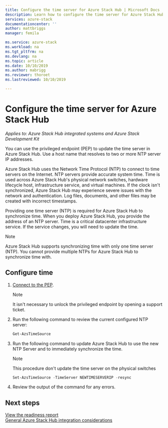 ```yaml
---
title: Configure the time server for Azure Stack Hub | Microsoft Docs
description: Learn how to configure the time server for Azure Stack Hub.
services: azure-stack
documentationcenter: ''
author: mattbriggs
manager: femila

ms.service: azure-stack
ms.workload: na
ms.tgt_pltfrm: na
ms.devlang: na
ms.topic: article
ms.date: 10/10/2019
ms.author: mabrigg
ms.reviewer: thoroet
ms.lastreviewed: 10/10/2019

---
```


# Configure the time server for Azure Stack Hub

*Applies to: Azure Stack Hub integrated systems and Azure Stack Development Kit*  

You can use the privileged endpoint (PEP) to update the time server in Azure Stack Hub. Use a host name that resolves to two or more NTP server IP addresses.

Azure Stack Hub uses the Network Time Protocol (NTP) to connect to time servers on the Internet. NTP servers provide accurate system time. Time is used across Azure Stack Hub's physical network switches, hardware lifecycle host, infrastructure service, and virtual machines. If the clock isn't synchronized, Azure Stack Hub may experience severe issues with the network and authentication. Log files, documents, and other files may be created with incorrect timestamps.

Providing one time server (NTP) is required for Azure Stack Hub to synchronize time. When you deploy Azure Stack Hub, you provide the address of an NTP server. Time is a critical datacenter infrastructure service. If the service changes, you will need to update the time.

> [!NOTE]
> Azure Stack Hub supports synchronizing time with only one time server (NTP). You cannot provide multiple NTPs for Azure Stack Hub to synchronize time with.

## Configure time

1. [Connect to the PEP](azure-stack-privileged-endpoint.md). 
    > [!Note]  
    > It isn't necessary to unlock the privileged endpoint by opening a support ticket.

2. Run the following command to review the current configured NTP server:

    ```PowerShell
    Get-AzsTimeSource
    ```

3. Run the following command to update Azure Stack Hub to use the new NTP Server and to immediately synchronize the time.

    > [!Note]  
    > This procedure don't update the time server on the physical switches

    ```PowerShell
    Set-AzsTimeSource -TimeServer NEWTIMESERVERIP -resync
    ```

4. Review the output of the command for any errors.


## Next steps

[View the readiness report](azure-stack-validation-report.md)  
[General Azure Stack Hub integration considerations](azure-stack-datacenter-integration.md)  
